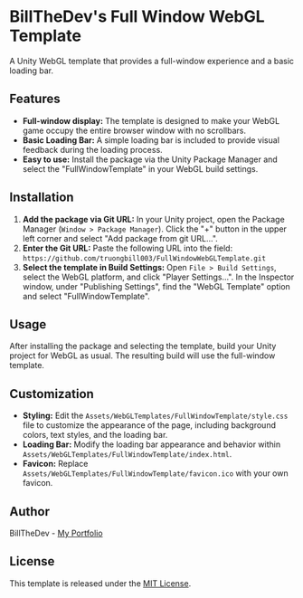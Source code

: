 # BillTheDev's Full Window WebGL Template

A Unity WebGL template that provides a full-window experience and a basic loading bar.

## Features

*   **Full-window display:**  The template is designed to make your WebGL game occupy the entire browser window with no scrollbars.
*   **Basic Loading Bar:**  A simple loading bar is included to provide visual feedback during the loading process.
*   **Easy to use:**  Install the package via the Unity Package Manager and select the "FullWindowTemplate" in your WebGL build settings.

## Installation

1.  **Add the package via Git URL:**  In your Unity project, open the Package Manager (`Window > Package Manager`). Click the "+" button in the upper left corner and select "Add package from git URL...".
2.  **Enter the Git URL:**  Paste the following URL into the field: `https://github.com/truongbill003/FullWindowWebGLTemplate.git` 
3.  **Select the template in Build Settings:**  Open `File > Build Settings`, select the WebGL platform, and click "Player Settings...".  In the Inspector window, under "Publishing Settings", find the "WebGL Template" option and select "FullWindowTemplate".

## Usage

After installing the package and selecting the template, build your Unity project for WebGL as usual. The resulting build will use the full-window template.

## Customization

*   **Styling:** Edit the `Assets/WebGLTemplates/FullWindowTemplate/style.css` file to customize the appearance of the page, including background colors, text styles, and the loading bar.
*   **Loading Bar:** Modify the loading bar appearance and behavior within `Assets/WebGLTemplates/FullWindowTemplate/index.html`.
*   **Favicon:** Replace `Assets/WebGLTemplates/FullWindowTemplate/favicon.ico` with your own favicon.

## Author

BillTheDev - [My Portfolio](http://billthedev.com)
## License

This template is released under the [MIT License](LICENSE.txt).  